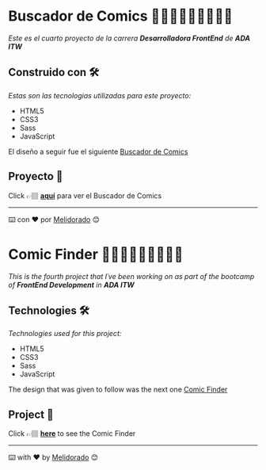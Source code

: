 # Buscador de Comics 🦸🏽‍♀️🦸🏽‍♀️🦸🏽‍♀️

_Este es el cuarto proyecto de la carrera **Desarrolladora FrontEnd** de **ADA ITW**_

## Construido con 🛠️

_Estas son las tecnologias utilizadas para este proyecto:_

* HTML5
* CSS3
* Sass
* JavaScript


El diseño a seguir fue el siguiente [Buscador de Comics](https://frontend-proyecto-comics.adaitw.org/) 


## Proyecto 🚀

Click 👉🏽 **[aquí](https://melidorado.github.io/Shop-Proyecto-2/)** para ver el Buscador de Comics

---
⌨️ con ❤️ por [Melidorado](https://github.com/Melidorado) 😊


# Comic Finder 🦸🏽‍♀️🦸🏽‍♀️🦸🏽‍♀️

_This is the fourth project that I´ve been working on as part of the bootcamp of **FrontEnd Development** in **ADA ITW**_

## Technologies 🛠️

_Technologies used for this project:_

* HTML5
* CSS3
* Sass
* JavaScript


The design that was given to follow was the next one [Comic Finder](https://frontend-proyecto-comics.adaitw.org/) 


## Project 🚀

Click 👉🏽 **[here](https://melidorado.github.io/Shop-Proyecto-2/)** to see the Comic Finder

---
⌨️ with ❤️ by [Melidorado](https://github.com/Melidorado) 😊
